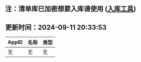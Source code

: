 ## 注：清单库已加密想要入库请使用 ([入库工具](https://github.com/BlankTMing/ManifestAutoUpdate/releases))

## 更新时间：2024-09-11 20:33:53
| AppID | 名称 | 类型  |
| :-------------------- | :----------------------------- | :----------- |
| 无 | 无 | 无 |
